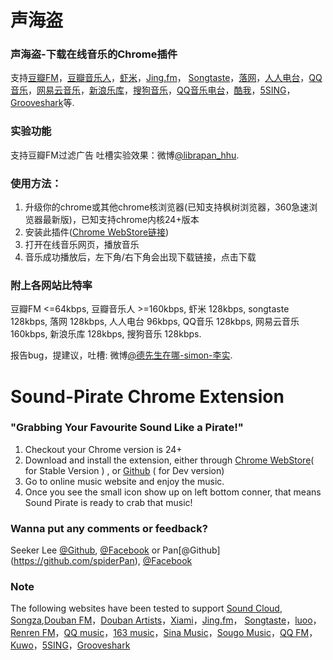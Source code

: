 声海盗
============

### 声海盗-下载在线音乐的Chrome插件
支持[豆瓣FM](http://douban.fm/)，[豆瓣音乐人](http://music.douban.com/artists/)，[虾米](http://www.xiami.com/)，[Jing.fm](http://jing.fm/)， [Songtaste](http://www.songtaste.com/)，[落网](http://www.luoo.net/)，[人人电台](http://fm.renren.com/)，[QQ音乐](http://y.qq.com/)，[网易云音乐](http://music.163.com/)，[新浪乐库](http://music.sina.com.cn/)，[搜狗音乐](http://mp3.sogou.com/)，[QQ音乐电台](http://fm.qq.com)，[酷我](http://kuwo.cn)，[5SING](http://5sing.com/)，[Grooveshark](http://grooveshark.com)等.

### 实验功能
支持豆瓣FM过滤广告
吐槽实验效果：微博[@librapan_hhu](http://weibo.com/librapan).

### 使用方法：
1. 升级你的chrome或其他chrome核浏览器(已知支持枫树浏览器，360急速浏览器最新版)，已知支持chrome内核24+版本
2. 安装此插件([Chrome WebStore链接](https://chrome.google.com/webstore/detail/声海盗/idleenniidjlnmnjkjmmnocnkmjibadd))
3. 打开在线音乐网页，播放音乐
4. 音乐成功播放后，左下角/右下角会出现下载链接，点击下载

### 附上各网站比特率
豆瓣FM <=64kbps, 豆瓣音乐人 >=160kbps, 虾米 128kbps, songtaste 128kbps, 落网 128kbps, 人人电台 96kbps, QQ音乐 128kbps, 网易云音乐 160kbps, 新浪乐库 128kbps, 搜狗音乐 128kbps.

报告bug，提建议，吐槽: 微博[@德先生在哪-simon-李实](http://weibo.com/u/1724095115).

Sound-Pirate Chrome Extension
============

### "Grabbing Your Favourite Sound Like a Pirate!"

1. Checkout your Chrome version is 24+
2. Download and install the extension, either through [Chrome WebStore](https://chrome.google.com/webstore/detail/声海盗/idleenniidjlnmnjkjmmnocnkmjibadd)( for Stable Version ) , or [Github](https://github.com/spiderPan/Sound-Pirate) ( for Dev version)
3. Go to online music website and enjoy the music.
4. Once you see the small icon show up on left bottom conner, that means Sound Pirate is ready to crab that music!

### Wanna put any comments or feedback?
Seeker Lee [@Github](https://github.com/seekerlee), [@Facebook](https://www.facebook.com/lee.seeker.3) or
Pan[@Github] (https://github.com/spiderPan), [@Facebook](https://www.facebook.com/banglanfeng.pan)

### Note
The following websites have been tested to support 
[Sound Cloud](https://soundcloud.com/), [Songza](http://songza.com/),[Douban FM](http://douban.fm/)，[Douban Artists](http://music.douban.com/artists/)，[Xiami](http://www.xiami.com/)，[Jing.fm](http://jing.fm/)， [Songtaste](http://www.songtaste.com/)，[luoo](http://www.luoo.net/)，[Renren FM](http://fm.renren.com/)，[QQ music](http://y.qq.com/)，[163 music](http://music.163.com/)，[Sina Music](http://music.sina.com.cn/)，[Sougo Music](http://mp3.sogou.com/)，[QQ FM](http://fm.qq.com)，[Kuwo](http://kuwo.cn)，[5SING](http://5sing.com/)，[Grooveshark](http://grooveshark.com)

